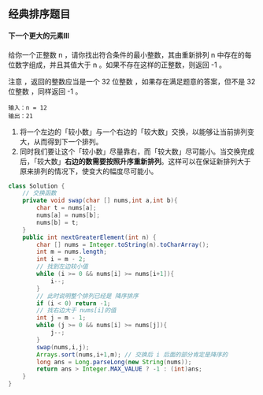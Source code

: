 ## 经典排序题目



#### 下一个更大的元素III

给你一个正整数 n ，请你找出符合条件的最小整数，其由重新排列 n 中存在的每位数字组成，并且其值大于 n 。如果不存在这样的正整数，则返回 -1 。

注意 ，返回的整数应当是一个 32 位整数 ，如果存在满足题意的答案，但不是 32 位整数 ，同样返回 -1 。

```
输入：n = 12
输出：21
```

1. 将一个左边的「较小数」与一个右边的「较大数」交换，以能够让当前排列变大，从而得到下一个排列。
2. 同时我们要让这个「较小数」尽量靠右，而「较大数」尽可能小。当交换完成后，「较大数」**右边的数需要按照升序重新排列**。这样可以在保证新排列大于原来排列的情况下，使变大的幅度尽可能小。



```java
class Solution {
    // 交换函数
    private void swap(char [] nums,int a,int b){
        char t = nums[a];
        nums[a] = nums[b];
        nums[b] = t;
    }
    public int nextGreaterElement(int n) {
        char [] nums = Integer.toString(n).toCharArray();
        int m = nums.length;
        int i = m - 2;
        // 找到左边较小值
        while (i >= 0 && nums[i] >= nums[i+1]){
            i--;
        }
        // 此时说明整个排列已经是 降序排序
        if (i < 0) return -1;
        // 找右边大于 nums[i]的值
        int j = m - 1;
        while (j >= 0 && nums[i] >= nums[j]){
            j--;
        }
        swap(nums,i,j);
        Arrays.sort(nums,i+1,m); // 交换后 i 后面的部分肯定是降序的
        long ans = Long.parseLong(new String(nums));
        return ans > Integer.MAX_VALUE ? -1 : (int)ans;
    }
}
```

